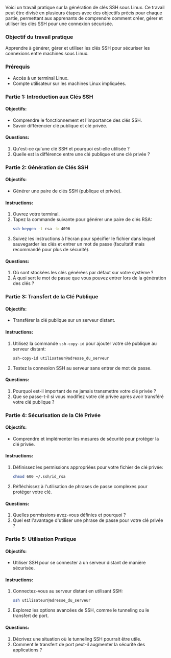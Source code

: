 Voici un travail pratique sur la génération de clés SSH sous Linux. Ce travail peut être divisé en plusieurs étapes avec des objectifs précis pour chaque partie, permettant aux apprenants de comprendre comment créer, gérer et utiliser les clés SSH pour une connexion sécurisée.

### Objectif du travail pratique
Apprendre à générer, gérer et utiliser les clés SSH pour sécuriser les connexions entre machines sous Linux.

### Prérequis
- Accès à un terminal Linux.
- Compte utilisateur sur les machines Linux impliquées.

### Partie 1: Introduction aux Clés SSH
#### Objectifs:
- Comprendre le fonctionnement et l'importance des clés SSH.
- Savoir différencier clé publique et clé privée.

#### Questions:
1. Qu'est-ce qu'une clé SSH et pourquoi est-elle utilisée ?
2. Quelle est la différence entre une clé publique et une clé privée ?

### Partie 2: Génération de Clés SSH
#### Objectifs:
- Générer une paire de clés SSH (publique et privée).

#### Instructions:
1. Ouvrez votre terminal.
2. Tapez la commande suivante pour générer une paire de clés RSA:
   ```bash
   ssh-keygen -t rsa -b 4096
   ```
3. Suivez les instructions à l'écran pour spécifier le fichier dans lequel sauvegarder les clés et entrer un mot de passe (facultatif mais recommandé pour plus de sécurité).

#### Questions:
1. Où sont stockées les clés générées par défaut sur votre système ?
2. À quoi sert le mot de passe que vous pouvez entrer lors de la génération des clés ?

### Partie 3: Transfert de la Clé Publique
#### Objectifs:
- Transférer la clé publique sur un serveur distant.

#### Instructions:
1. Utilisez la commande `ssh-copy-id` pour ajouter votre clé publique au serveur distant:
   ```bash
   ssh-copy-id utilisateur@adresse_du_serveur
   ```
2. Testez la connexion SSH au serveur sans entrer de mot de passe.

#### Questions:
1. Pourquoi est-il important de ne jamais transmettre votre clé privée ?
2. Que se passe-t-il si vous modifiez votre clé privée après avoir transféré votre clé publique ?

### Partie 4: Sécurisation de la Clé Privée
#### Objectifs:
- Comprendre et implémenter les mesures de sécurité pour protéger la clé privée.

#### Instructions:
1. Définissez les permissions appropriées pour votre fichier de clé privée:
   ```bash
   chmod 600 ~/.ssh/id_rsa
   ```
2. Réfléchissez à l'utilisation de phrases de passe complexes pour protéger votre clé.

#### Questions:
1. Quelles permissions avez-vous définies et pourquoi ?
2. Quel est l'avantage d'utiliser une phrase de passe pour votre clé privée ?

### Partie 5: Utilisation Pratique
#### Objectifs:
- Utiliser SSH pour se connecter à un serveur distant de manière sécurisée.

#### Instructions:
1. Connectez-vous au serveur distant en utilisant SSH:
   ```bash
   ssh utilisateur@adresse_du_serveur
   ```
2. Explorez les options avancées de SSH, comme le tunneling ou le transfert de port.

#### Questions:
1. Décrivez une situation où le tunneling SSH pourrait être utile.
2. Comment le transfert de port peut-il augmenter la sécurité des applications ?
